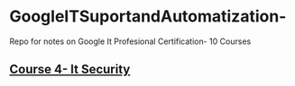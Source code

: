 # GoogleITSuportandAutomatization-
Repo for notes on Google It  Profesional Certification- 10 Courses

## [Course 4- It Security]()
